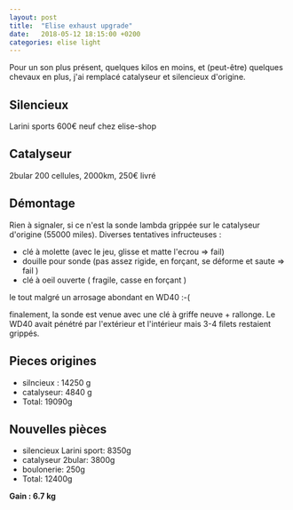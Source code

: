 ```yaml
---
layout: post
title:  "Elise exhaust upgrade"
date:   2018-05-12 18:15:00 +0200
categories: elise light 
---
```


Pour un son plus présent, quelques kilos en moins, et (peut-être) quelques chevaux en plus, j'ai remplacé catalyseur et silencieux d'origine.

Silencieux
----------

Larini sports 600€ neuf chez elise-shop


Catalyseur
----------

2bular 200 cellules, 2000km, 250€ livré


Démontage
---------

Rien à signaler, si ce n'est la sonde lambda grippée sur le catalyseur d'origine (55000 miles). Diverses tentatives infructeuses :

* clé à molette (avec le jeu, glisse et matte l'ecrou => fail)
* douille pour sonde (pas assez rigide, en forçant, se déforme et saute => fail )
* clé à oeil ouverte ( fragile, casse en forçant )

le tout malgré un arrosage abondant en WD40 :-(

finalement, la sonde est venue avec une clé à griffe neuve + rallonge. Le WD40 avait pénétré par l'extérieur et l'intérieur mais 3-4 filets restaient grippés.

Pieces origines
---------------------

* silncieux : 14250 g
* catalyseur: 4840 g
* Total: 19090g


Nouvelles pièces
----------------------

* silencieux Larini sport: 8350g
* catalyseur 2bular: 3800g
* boulonerie: 250g
* Total: 12400g

**Gain : 6.7 kg**
